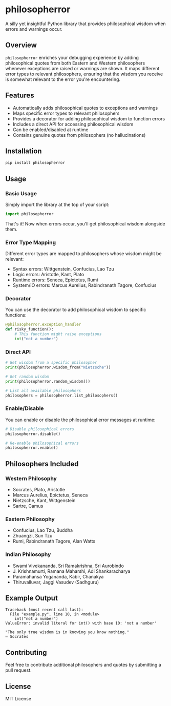 # philosopherror

A silly yet insightful Python library that provides philosophical wisdom when errors and warnings occur.

## Overview

`philosopherror` enriches your debugging experience by adding philosophical quotes from both Eastern and Western philosophers whenever exceptions are raised or warnings are shown. It maps different error types to relevant philosophers, ensuring that the wisdom you receive is somewhat relevant to the error you're encountering.

## Features

* Automatically adds philosophical quotes to exceptions and warnings
* Maps specific error types to relevant philosophers
* Provides a decorator for adding philosophical wisdom to function errors
* Includes a direct API for accessing philosophical wisdom
* Can be enabled/disabled at runtime
* Contains genuine quotes from philosophers (no hallucinations)

## Installation

```bash
pip install philosopherror
```

## Usage

### Basic Usage

Simply import the library at the top of your script:

```python
import philosopherror
```

That's it! Now when errors occur, you'll get philosophical wisdom alongside them.

### Error Type Mapping

Different error types are mapped to philosophers whose wisdom might be relevant:

* Syntax errors: Wittgenstein, Confucius, Lao Tzu
* Logic errors: Aristotle, Kant, Plato
* Runtime errors: Seneca, Epictetus, Rumi
* System/IO errors: Marcus Aurelius, Rabindranath Tagore, Confucius

### Decorator

You can use the decorator to add philosophical wisdom to specific functions:

```python
@philosopherror.exception_handler
def risky_function():
    # This function might raise exceptions
    int("not a number")
```

### Direct API

```python
# Get wisdom from a specific philosopher
print(philosopherror.wisdom_from("Nietzsche"))

# Get random wisdom
print(philosopherror.random_wisdom())

# List all available philosophers
philosophers = philosopherror.list_philosophers()
```

### Enable/Disable

You can enable or disable the philosophical error messages at runtime:

```python
# Disable philosophical errors
philosopherror.disable()

# Re-enable philosophical errors
philosopherror.enable()
```

## Philosophers Included

### Western Philosophy
* Socrates, Plato, Aristotle
* Marcus Aurelius, Epictetus, Seneca
* Nietzsche, Kant, Wittgenstein
* Sartre, Camus

### Eastern Philosophy
* Confucius, Lao Tzu, Buddha
* Zhuangzi, Sun Tzu
* Rumi, Rabindranath Tagore, Alan Watts

### Indian Philosophy
* Swami Vivekananda, Sri Ramakrishna, Sri Aurobindo
* J. Krishnamurti, Ramana Maharshi, Adi Shankaracharya
* Paramahansa Yogananda, Kabir, Chanakya
* Thiruvalluvar, Jaggi Vasudev (Sadhguru)

## Example Output

```
Traceback (most recent call last):
  File "example.py", line 10, in <module>
    int("not a number")
ValueError: invalid literal for int() with base 10: 'not a number'

"The only true wisdom is in knowing you know nothing."
— Socrates
```

## Contributing

Feel free to contribute additional philosophers and quotes by submitting a pull request.

## License

MIT License